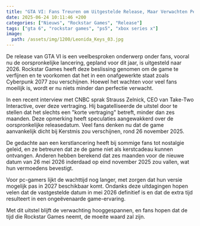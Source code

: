 ```yaml
---
title: "GTA VI: Fans Treuren om Uitgestelde Release, Maar Verwachten Perfectie"
date: 2025-06-24 10:11:46 +200
categories: ["Nieuws", "Rockstar Games", "Release"]
tags: ["gta 6", "rockstar games", "ps5", "xbox series x"]
image:
  path: /assets/img/1200/Leonida_Keys_03.jpg
---
```


De release van GTA VI is een veelbesproken onderwerp onder fans, vooral nu de oorspronkelijke lancering, gepland voor dit jaar, is uitgesteld naar 2026. Rockstar Games heeft deze beslissing genomen om de game te verfijnen en te voorkomen dat het in een onafgewerkte staat zoals Cyberpunk 2077 zou verschijnen. Hoewel het wachten voor veel fans moeilijk is, wordt er nu niets minder dan perfectie verwacht.

In een recent interview met CNBC sprak Strauss Zelnick, CEO van Take-Two Interactive, over deze vertraging. Hij bagatelliseerde de uitstel door te stellen dat het slechts een "korte vertraging" betreft, minder dan zes maanden. Deze opmerking heeft speculaties aangewakkerd over de oorspronkelijke releasedatum. Veel fans denken nu dat de game aanvankelijk dicht bij Kerstmis zou verschijnen, rond 26 november 2025.

De gedachte aan een kerstlancering heeft bij sommige fans tot nostalgie geleid, en ze betreuren dat ze de game niet als kerstcadeau kunnen ontvangen. Anderen hebben berekend dat zes maanden voor de nieuwe datum van 26 mei 2026 inderdaad op eind november 2025 zou vallen, wat hun vermoedens bevestigt.

Voor pc-gamers lijkt de wachttijd nog langer, met zorgen dat hun versie mogelijk pas in 2027 beschikbaar komt. Ondanks deze uitdagingen hopen velen dat de vastgestelde datum in mei 2026 definitief is en dat de extra tijd resulteert in een ongeëvenaarde game-ervaring.

Met dit uitstel blijft de verwachting hooggespannen, en fans hopen dat de tijd die Rockstar Games neemt, de moeite waard zal zijn.